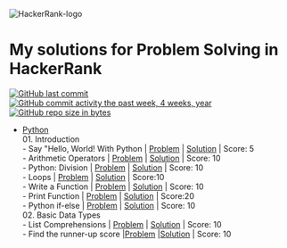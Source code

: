 ![HackerRank-logo](https://user-images.githubusercontent.com/88099484/160183054-1df8a1be-aa9e-49af-9e65-43c9af5392cf.png)
# My solutions for Problem Solving in HackerRank

[![GitHub last commit](https://img.shields.io/github/last-commit/ValenProfitos/HackerRankPractice.svg)](https://github.com/ValenProfitos/HackerRankPractice) 
[![GitHub commit activity the past week, 4 weeks, year](https://img.shields.io/github/commit-activity/y/ValenProfitos/HackerRankPractice.svg)](https://github.com/ValenProfitos/HackerRankPractice)
[![GitHub repo size in bytes](https://img.shields.io/github/repo-size/ValenProfitos/HackerRankPractice.svg)](https://github.com/ValenProfitos/HackerRankPractice) 

- [Python](https://github.com/ValenProfitos/HackerRankPractice/tree/main/Python) <br/>
       01. Introduction <br/>
       - Say "Hello, World! With Python | [Problem](https://www.hackerrank.com/challenges/py-hello-world/problem?isFullScreen=true) | [Solution](https://github.com/ValenProfitos/HackerRankPractice/blob/main/Python/01.Introduction/001.%20Say%20%22Hello%2C%20World!%22%20With%20Python.py) | Score: 5 <br/>
       - Arithmetic Operators | [Problem](https://www.hackerrank.com/challenges/python-arithmetic-operators/problem?isFullScreen=true) | [Solution](https://github.com/ValenProfitos/HackerRankPractice/blob/main/Python/01.Introduction/002.%20Arithmetic%20Operators.py) | Score: 10 <br/>
       - Python: Division | [Problem](https://www.hackerrank.com/challenges/python-division/problem?isFullScreen=true) | [Solution](https://github.com/ValenProfitos/HackerRankPractice/blob/main/Python/01.Introduction/003.%20Python:%20Division) | Score: 10 <br/>
       - Loops | [Problem](https://www.hackerrank.com/challenges/python-loops/problem?isFullScreen=true) | [Solution](https://github.com/ValenProfitos/HackerRankPractice/blob/main/Python/01.Introduction/004.%20Loops.py) | Score:10 <br/>
       - Write a Function | [Problem](https://www.hackerrank.com/challenges/write-a-function/problem?h_r=next-challenge&h_v=zen&isFullScreen=false) | [Solution](https://github.com/ValenProfitos/HackerRankPractice/blob/main/Python/01.Introduction/005.%20Write%20a%20function.py) | Score: 10 <br/>
	   - Print Function | [Problem](https://www.hackerrank.com/challenges/python-print/problem?isFullScreen=true) | [Solution](https://github.com/ValenProfitos/HackerRankPractice/blob/main/Python/01.Introduction/006%20Print%20Function.py) | Score:20 <br/>
	   - Python if-else | [Problem](https://www.hackerrank.com/challenges/py-if-else/problem?isFullScreen=true) | [Solution](https://github.com/ValenProfitos/HackerRankPractice/blob/main/Python/01.Introduction/007.%20Python%20If-Else.py) | Score: 10 <br/>
	  02. Basic Data Types <br/>
	   - List Comprehensions | [Problem](https://www.hackerrank.com/challenges/list-comprehensions/problem?isFullScreen=true) | [Solution](https://github.com/ValenProfitos/HackerRankPractice/blob/main/Python/02.%20Basic%20Data%20Types/001.List%20Comprehensions.py) | Score: 10 <br/>
	   - Find the runner-up score |[Problem](https://www.hackerrank.com/challenges/find-second-maximum-number-in-a-list/problem?isFullScreen=true) |[Solution](https://github.com/ValenProfitos/HackerRankPractice/blob/main/Python/02.%20Basic%20Data%20Types/002.%20Find%20the%20runner-up%20score.py) | Score: 10  <br/>